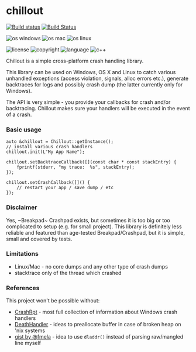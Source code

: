 # chillout

[![Build status](https://ci.appveyor.com/api/projects/status/b2mfobskucq936hc/branch/master?svg=true)](https://ci.appveyor.com/project/Ribtoks/chillout/branch/master)
[![Build Status](https://travis-ci.org/ribtoks/chillout.svg?branch=master)](https://travis-ci.org/ribtoks/chillout)

![os windows](https://img.shields.io/badge/OS-Windows-yellowgreen.svg)
![os mac](https://img.shields.io/badge/OS-macOS-yellowgreen.svg)
![os linux](https://img.shields.io/badge/OS-Linux-yellowgreen.svg)

![license](https://img.shields.io/badge/license-MIT-blue.svg)
![copyright](https://img.shields.io/badge/%C2%A9-Taras_Kushnir-blue.svg)
![language](https://img.shields.io/badge/language-c++-blue.svg)
![c++](https://img.shields.io/badge/std-c++11-blue.svg) 

Chillout is a simple cross-platform crash handling library.

This library can be used on Windows, OS X and Linux to catch various unhandled exceptions (access violation, signals, alloc errors etc.), generate backtraces for logs and possibly crash dump (the latter currently only for Windows).

The API is very simple - you provide your callbacks for crash and/or backtracing. Chillout makes sure your handlers will be executed in the event of a crash.

### Basic usage

    auto &chillout = Chillout::getInstance();
    // install various crash handlers
    chillout.init(L"My App Name");
    
    chillout.setBacktraceCallback([](const char * const stackEntry) {
        fprintf(stderr, "my trace:  %s", stackEntry);
    });
    
    chillout.setCrashCallback([]() {
        // restart your app / save dump / etc
    });

### Disclaimer

Yes, ~Breakpad~ Crashpad exists, but sometimes it is too big or too complicated to setup (e.g. for small project). This library is definitely less reliable and featured than age-tested Breakpad/Crashpad, but it is simple, small and covered by tests.

### Limitations

* Linux/Mac - no core dumps and any other type of crash dumps
* stacktrace only of the thread which crashed

### References

This project won't be possible without:

* [CrashRpt](http://crashrpt.sourceforge.net/) - most full collection of information about Windows crash handlers
* [DeathHandler](https://github.com/vmarkovtsev/DeathHandler) - ideas to preallocate buffer in case of broken heap on 'nix systems
* [gist by @fmela](https://gist.github.com/fmela/591333) - idea to use `dladdr()` instead of parsing raw/mangled line myself

